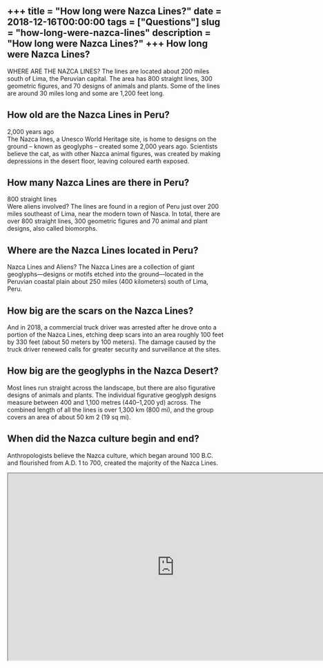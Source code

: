 +++
title = "How long were Nazca Lines?"
date = 2018-12-16T00:00:00
tags = ["Questions"]
slug = "how-long-were-nazca-lines"
description = "How long were Nazca Lines?"
+++
How long were Nazca Lines?
--------------------------

WHERE ARE THE NAZCA LINES? The lines are located about 200 miles south of Lima, the Peruvian capital. The area has 800 straight lines, 300 geometric figures, and 70 designs of animals and plants. Some of the lines are around 30 miles long and some are 1,200 feet long.

How old are the Nazca Lines in Peru?
------------------------------------

2,000 years ago  
The Nazca lines, a Unesco World Heritage site, is home to designs on the ground – known as geoglyphs – created some 2,000 years ago. Scientists believe the cat, as with other Nazca animal figures, was created by making depressions in the desert floor, leaving coloured earth exposed.

How many Nazca Lines are there in Peru?
---------------------------------------

800 straight lines  
Were aliens involved? The lines are found in a region of Peru just over 200 miles southeast of Lima, near the modern town of Nasca. In total, there are over 800 straight lines, 300 geometric figures and 70 animal and plant designs, also called biomorphs.

Where are the Nazca Lines located in Peru?
------------------------------------------

Nazca Lines and Aliens? The Nazca Lines are a collection of giant geoglyphs—designs or motifs etched into the ground—located in the Peruvian coastal plain about 250 miles (400 kilometers) south of Lima, Peru.

How big are the scars on the Nazca Lines?
-----------------------------------------

And in 2018, a commercial truck driver was arrested after he drove onto a portion of the Nazca Lines, etching deep scars into an area roughly 100 feet by 330 feet (about 50 meters by 100 meters). The damage caused by the truck driver renewed calls for greater security and surveillance at the sites.

How big are the geoglyphs in the Nazca Desert?
----------------------------------------------

Most lines run straight across the landscape, but there are also figurative designs of animals and plants. The individual figurative geoglyph designs measure between 400 and 1,100 metres (440–1,200 yd) across. The combined length of all the lines is over 1,300 km (800 mi), and the group covers an area of about 50 km 2 (19 sq mi).

When did the Nazca culture begin and end?
-----------------------------------------

Anthropologists believe the Nazca culture, which began around 100 B.C. and flourished from A.D. 1 to 700, created the majority of the Nazca Lines.

<iframe allow="accelerometer; autoplay; clipboard-write; encrypted-media; gyroscope; picture-in-picture" allowfullscreen="" class="__youtube_prefs__  epyt-is-override  no-lazyload" data-no-lazy="1" data-origheight="433" data-origwidth="770" data-skipgform_ajax_framebjll="" height="433" id="_ytid_53108" loading="lazy" src="https://www.youtube.com/embed/gn6kDWguFzo?enablejsapi=1&autoplay=0&cc_load_policy=0&cc_lang_pref=&iv_load_policy=1&loop=0&modestbranding=0&rel=1&fs=1&playsinline=0&autohide=2&theme=dark&color=red&controls=1&" title="YouTube player" width="770"></iframe>